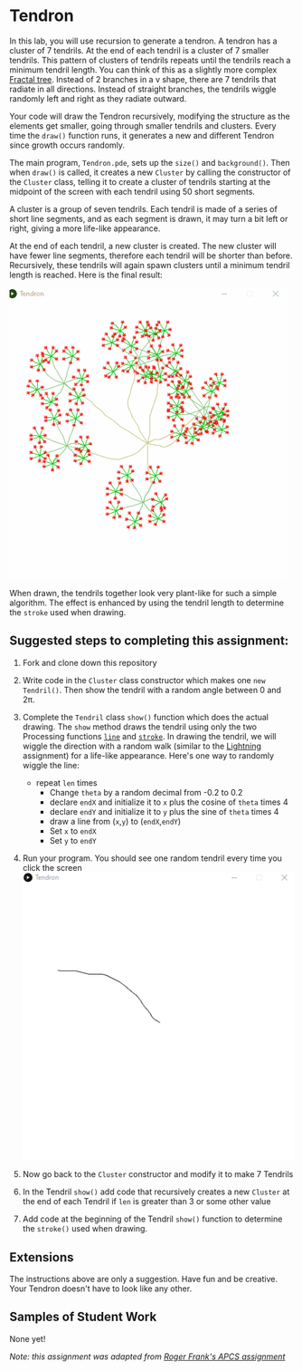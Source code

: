 Tendron
==================

In this lab, you will use recursion to generate a tendron. A tendron has a cluster of 7 tendrils. At the end of each tendril is a cluster of 7 smaller tendrils. This pattern of clusters of tendrils repeats until the tendrils reach a minimum tendril length. You can think of this as a slightly more complex [Fractal tree](https://github.com/APCSLowell/FractalTree#fractal-tree). Instead of 2 branches in a v shape, there are 7 tendrils that radiate in all directions. Instead of straight branches, the tendrils wiggle randomly left and right as they radiate outward.

Your code will draw the Tendron recursively, modifying the structure as the elements get smaller, going through smaller tendrils and clusters. Every time the `draw()` function runs, it generates a new and different Tendron since growth occurs randomly.   

The main program, `Tendron.pde`, sets up the `size()` and `background()`. Then when `draw()` is called, it creates a new `Cluster` by calling the constructor of the `Cluster` class, telling it to create a cluster of tendrils starting at the midpoint of the screen with each tendril using 50 short segments.      

A cluster is a group of seven tendrils. Each tendril is made of a series of short line segments, and as each segment is drawn, it may turn a bit left or right, giving a more life-like appearance.   

At the end of each tendril, a new cluster is created. The new cluster will have fewer line segments, therefore each tendril will be shorter than before. Recursively, these tendrils will again spawn clusters until a minimum tendril length is reached. Here is the final result:

![Alt text](Tendron.gif)    

When drawn, the tendrils together look very plant-like for such a simple algorithm. The effect is enhanced by using the tendril length to determine the `stroke` used when drawing.   

Suggested steps to completing this assignment:
----------------------------------------------
1. Fork and clone down this repository   

2. Write code in the `Cluster` class constructor which makes one `new Tendril()`. Then show the tendril with a random angle between 0 and 2π.

3. Complete the `Tendril` class `show()` function which does the actual drawing. The `show` method draws the tendril using only the two Processing functions [`line`](https://processing.org/reference/line_.html) and [`stroke`](https://processing.org/reference/stroke_.html). In drawing the tendril, we will wiggle the direction with a random walk (similar to the [Lightning](https://github.com/APCSLowell/Lightning#lightning) assignment) for a life-like appearance. Here's one way to randomly wiggle the line: 

    * repeat `len` times
      * Change `theta` by a random decimal from -0.2 to 0.2
      * declare `endX` and initialize it to `x` plus the cosine of `theta` times 4
      * declare `endY` and initialize it to `y` plus the sine of `theta` times 4
      * draw a line from (`x`,`y`) to (`endX`,`endY`)
      * Set `x` to `endX`
      * Set `y` to `endY`

4. Run your program. You should see one random tendril every time you click the screen
![Alt text](Tendron2.gif)    
5. Now go back to the `Cluster` constructor and modify it to make 7 Tendrils
6. In the Tendril `show()` add code that recursively creates a new `Cluster` at the end of each Tendril if `len` is greater than 3 or some other value
7. Add code at the beginning of the Tendril `show()` function to determine the `stroke()` used when drawing.

Extensions
----------------------
The instructions above are only a suggestion. Have fun and be creative. Your Tendron doesn't have to look like any other.

Samples of Student Work
-----------------------
None yet!   

*Note: this assignment was adapted from [Roger Frank's APCS assignment](https://web.archive.org/web/20100118105220/http://rfrank.net:80/cslabs-final/1640-tendron/1640.html)*
